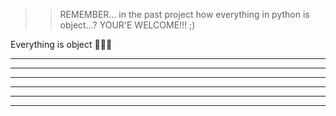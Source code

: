 >> REMEMBER... in the past project how everything in python is object...?
>> YOUR'E WELCOME!!! ;)

Everything is object 💎💎💎
* * *
***
*****
- - -
---------------------------------------
___


